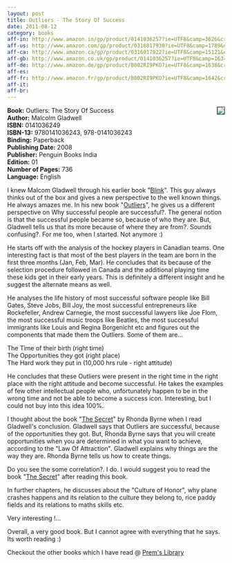 ```yaml
---
layout: post
title: Outliers - The Story Of Success
date: 2011-08-12
category: books
aff-in: http://www.amazon.in/gp/product/0141036257?ie=UTF8&camp=3626&creativeASIN=0141036257&linkCode=xm2&tag=smileprem-in-21
aff-us: http://www.amazon.com/gp/product/0316017930?ie=UTF8&camp=1789&creativeASIN=0316017930&linkCode=xm2&tag=smileprem-us-20
aff-ca: http://www.amazon.ca/gp/product/0316017922?ie=UTF8&camp=15121&creativeASIN=0316017922&linkCode=xm2&tag=smileprem-ca-20
aff-gb: http://www.amazon.co.uk/gp/product/0141036257?ie=UTF8&camp=1634&creativeASIN=0141036257&linkCode=xm2&tag=smileprem-gb-21
aff-de: http://www.amazon.de/gp/product/B002RI9PKO?ie=UTF8&camp=1638&creativeASIN=B002RI9PKO&linkCode=xm2&tag=smileprem-de-21
aff-es: 
aff-fr: http://www.amazon.fr/gp/product/B002RI9PKO?ie=UTF8&camp=1642&creativeASIN=B002RI9PKO&linkCode=xm2&tag=smileprem-fr-21
aff-it: 
aff-br: 
---
```


<img style="clear: right; float: right; margin-bottom: 1em; margin-left: 1em;" 
src="{{site.img-url}}/outliers-malcom-gladwell.jpg" border="1"/>
**Book:** Outliers: The Story Of Success  
**Author:** Malcolm Gladwell  
**ISBN:** 0141036249  
**ISBN-13:** 9780141036243, 978-0141036243  
**Binding:** Paperback  
**Publishing Date:** 2008  
**Publisher:** Penguin Books India  
**Edition:** 01  
**Number of Pages:** 736  
**Language:** English  
  
I knew Malcom Gladwell through his earlier book "[Blink][blinkurl]". This guy always thinks out of the box and gives a new perspective to the well known things. He always amazes me. In his new book "[Outliers]({{page.aff-us}})", he gives us a different perspective on Why successful people are successful?.  The general notion is that the successful people became so, because of who they are. But, Gladwell tells us that its more because of where they are from?. Sounds confusing?. For me too, when I started. Not anymore :)  

[blinkurl]: http://www.amazon.com/gp/product/0316010669/ref=as_li_tf_tl?ie=UTF8&tag=booiverea-20&linkCode=as2&camp=217145&creative=399369&creativeASIN=0316010669

He starts off with the analysis of the hockey players in Canadian teams. One interesting fact is that most of the best players in the team are born in the first three months (Jan, Feb, Mar). He concludes that its because of the selection procedure followed in Canada and the additional playing time these kids get in their early years. This is definitely a different insight and he suggest the alternate means as well.  
  
He analyses the life history of most successful software people like Bill Gates, Steve Jobs, Bill Joy, the most successful entrepreneurs like Rockefeller, Andrew Carnegie, the most successful lawyers like Joe Flom, the most successful music troops like Beatles, the most successful immigrants like Louis and Regina Borgenicht etc and figures out the components that made them the Outliers. Some of them are...  
  
The Time of their birth (right time)  
The Opportunities they got (right place)  
The Hard work they put in (10,000 hrs rule - right attitude)  
  
He concludes that these Outliers were present in the right time in the right place with the right attitude and become successful. He takes the examples of few other intellectual people who, unfortunately happen to be in the wrong time and not be able to become a success icon. Interesting, but I could not buy into this idea 100%.  
  
I thought about the book "[The Secret][secreturl]" by Rhonda Byrne when I read Gladwell's conclusion. Gladwell says that Outliers are successful, because of the opportunities they got. But, Rhonda Byrne says that you will create opportunities when you are determined in what you want to achieve, according to the "Law Of Attraction". Gladwell explains why things are the way they are. Rhonda Byrne tells us how to create things.  

[secreturl]: http://www.amazon.com/gp/product/1582701709/ref=as_li_tf_tl?ie=UTF8&tag=booiverea-20&linkCode=as2&camp=217145&creative=399369&creativeASIN=1582701709

Do you see the some correlation?. I do. I would suggest you to read the book "[The Secret][secreturl]" after reading this book.  
  
In further chapters, he discusses about the "Culture of Honor", why plane crashes happens and its relation to the culture they belong to, rice paddy fields and its relations to maths skills etc.  

Very interesting !...  
  
Overall, a very good book. But I cannot agree with everything that he says. Its worth reading :)  

Checkout the other books which I have read @ [Prem's Library]({{site.url}}/category/books/)  

